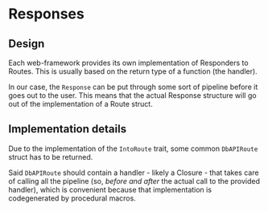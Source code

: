 # Responses

## Design

Each web-framework provides its own implementation of Responders to Routes.
This is usually based on the return type of a function (the handler).

In our case, the `Response` can be put through some sort of pipeline before it goes out to the user. This means that the actual Response structure will go out of the implementation of a Route struct. 

## Implementation details

Due to the implementation of the `IntoRoute` trait, some common `DbAPIRoute` struct has to be returned.

Said `DbAPIRoute` should contain a handler - likely a Closure - that takes care of calling all the pipeline (so, *before and after* the actual call to the provided handler), which is convenient because that implementation is codegenerated by procedural macros.